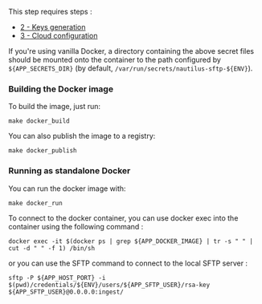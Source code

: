 
This step requires steps :
- [2 - Keys generation](./docs/2-KeysGeneration.md)
- [3 - Cloud configuration](./docs/3-CloudConfiguration.md)


If you're using vanilla Docker, a directory containing the above secret files should be mounted onto the container to the path configured by `${APP_SECRETS_DIR}` (by default, `/var/run/secrets/nautilus-sftp-${ENV}`).


### Building the Docker image

To build the image, just run:

```shell
make docker_build
```

You can also publish the image to a registry:

```shell
make docker_publish
```


### Running as standalone Docker

You can run the docker image with:
```shell
make docker_run
```

To connect to the docker container, you can use docker exec into the container using the following command :
```shell
docker exec -it $(docker ps | grep ${APP_DOCKER_IMAGE} | tr -s " " | cut -d " " -f 1) /bin/sh
```
or you can use the SFTP command to connect to the local SFTP server :
```shell
sftp -P ${APP_HOST_PORT} -i $(pwd)/credentials/${ENV}/users/${APP_SFTP_USER}/rsa-key ${APP_SFTP_USER}@0.0.0.0:ingest/
```
